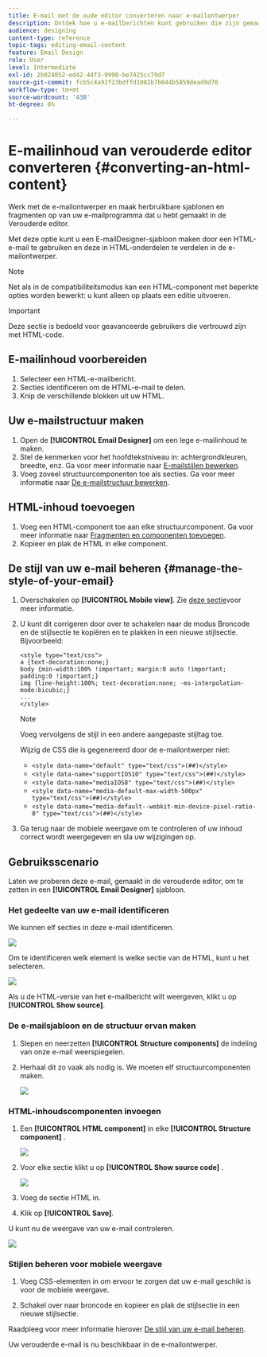 ```yaml
---
title: E-mail met de oude editor converteren naar e-mailontwerper
description: Ontdek hoe u e-mailberichten kunt gebruiken die zijn gemaakt in de E-mail van de Oudere Editor naar de e-mailontwerper.
audience: designing
content-type: reference
topic-tags: editing-email-content
feature: Email Design
role: User
level: Intermediate
exl-id: 2b024052-ed42-44f3-9990-be7425cc79d7
source-git-commit: fcb5c4a92f23bdffd1082b7b044b5859dead9d70
workflow-type: tm+mt
source-wordcount: '438'
ht-degree: 8%

---
```


# E-mailinhoud van verouderde editor converteren {#converting-an-html-content}

Werk met de e-mailontwerper en maak herbruikbare sjablonen en fragmenten op van uw e-mailprogramma dat u hebt gemaakt in de Verouderde editor.

Met deze optie kunt u een E-mailDesigner-sjabloon maken door een HTML-e-mail te gebruiken en deze in HTML-onderdelen te verdelen in de e-mailontwerper.

>[!NOTE]
>
>Net als in de compatibiliteitsmodus kan een HTML-component met beperkte opties worden bewerkt: u kunt alleen op plaats een editie uitvoeren.

>[!IMPORTANT]
>
>Deze sectie is bedoeld voor geavanceerde gebruikers die vertrouwd zijn met HTML-code.

## E-mailinhoud voorbereiden

1. Selecteer een HTML-e-mailbericht.
1. Secties identificeren om de HTML-e-mail te delen.
1. Knip de verschillende blokken uit uw HTML.

## Uw e-mailstructuur maken

1. Open de **[!UICONTROL Email Designer]**  om een lege e-mailinhoud te maken.
1. Stel de kenmerken voor het hoofdtekstniveau in: achtergrondkleuren, breedte, enz. Ga voor meer informatie naar [E-mailstijlen bewerken](../../designing/using/styles.md).
1. Voeg zoveel structuurcomponenten toe als secties. Ga voor meer informatie naar [De e-mailstructuur bewerken](../../designing/using/designing-from-scratch.md#defining-the-email-structure).

## HTML-inhoud toevoegen

1. Voeg een HTML-component toe aan elke structuurcomponent. Ga voor meer informatie naar [Fragmenten en componenten toevoegen](../../designing/using/designing-from-scratch.md#defining-the-email-structure).
1. Kopieer en plak de HTML in elke component.

## De stijl van uw e-mail beheren {#manage-the-style-of-your-email}

1. Overschakelen op **[!UICONTROL Mobile view]**. Zie [deze sectie](../../designing/using/plain-text-html-modes.md#switching-to-mobile-view)voor meer informatie.

1. U kunt dit corrigeren door over te schakelen naar de modus Broncode en de stijlsectie te kopiëren en te plakken in een nieuwe stijlsectie. Bijvoorbeeld:

   ```
   <style type="text/css">
   a {text-decoration:none;}
   body {min-width:100% !important; margin:0 auto !important; padding:0 !important;}
   img {line-height:100%; text-decoration:none; -ms-interpolation-mode:bicubic;}
   ...
   </style>
   ```

   >[!NOTE]
   >
   >Voeg vervolgens de stijl in een andere aangepaste stijltag toe.
   >
   >Wijzig de CSS die is gegenereerd door de e-mailontwerper niet:
   >
   >* `<style data-name="default" type="text/css">(##)</style>`
   >* `<style data-name="supportIOS10" type="text/css">(##)</style>`
   >* `<style data-name="mediaIOS8" type="text/css">(##)</style>`
   >* `<style data-name="media-default-max-width-500px" type="text/css">(##)</style>`
   >* `<style data-name="media-default--webkit-min-device-pixel-ratio-0" type="text/css">(##)</style>`


1. Ga terug naar de mobiele weergave om te controleren of uw inhoud correct wordt weergegeven en sla uw wijzigingen op.

## Gebruiksscenario

Laten we proberen deze e-mail, gemaakt in de verouderde editor, om te zetten in een **[!UICONTROL Email Designer]** sjabloon.

### Het gedeelte van uw e-mail identificeren

We kunnen elf secties in deze e-mail identificeren.

![](assets/html-dce-view-mail.png)

Om te identificeren welk element is welke sectie van de HTML, kunt u het selecteren.

![](assets/breadcrumbs.png)

Als u de HTML-versie van het e-mailbericht wilt weergeven, klikt u op **[!UICONTROL Show source]**.

### De e-mailsjabloon en de structuur ervan maken

1. Slepen en neerzetten **[!UICONTROL Structure components]**  de indeling van onze e-mail weerspiegelen.

1. Herhaal dit zo vaak als nodig is. We moeten elf structuurcomponenten maken.

   ![](assets/structure-components-migration.png)

### HTML-inhoudscomponenten invoegen

1. Een **[!UICONTROL HTML component]**  in elke **[!UICONTROL Structure component]** .

   ![](assets/html-components.png)

1. Voor elke sectie klikt u op **[!UICONTROL Show source code]** .

   ![](assets/show-source-code.png)

1. Voeg de sectie HTML in.

1. Klik op **[!UICONTROL Save]**.

U kunt nu de weergave van uw e-mail controleren.

![](assets/migrated-email-result.png)

### Stijlen beheren voor mobiele weergave

1. Voeg CSS-elementen in om ervoor te zorgen dat uw e-mail geschikt is voor de mobiele weergave.

1. Schakel over naar broncode en kopieer en plak de stijlsectie in een nieuwe stijlsectie.

Raadpleeg voor meer informatie hierover [De stijl van uw e-mail beheren](#manage-the-style-of-your-email).

Uw verouderde e-mail is nu beschikbaar in de e-mailontwerper.
